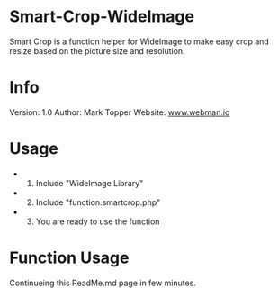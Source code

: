 Smart-Crop-WideImage
====================

Smart Crop is a function helper for WideImage to make easy crop and resize based on the picture size and resolution.

Info
====================

Version: 1.0
Author: Mark Topper
Website: www.webman.io

Usage
====================

- 1. Include "WideImage Library"
- 2. Include "function.smartcrop.php"
- 3. You are ready to use the function

Function Usage
====================

Continueing this ReadMe.md page in few minutes.
